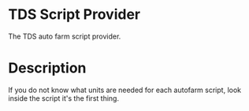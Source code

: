 # TDS Script Provider
The TDS auto farm script provider.

# Description
If you do not know what units are needed for each autofarm script, look inside the script it's the first thing.
